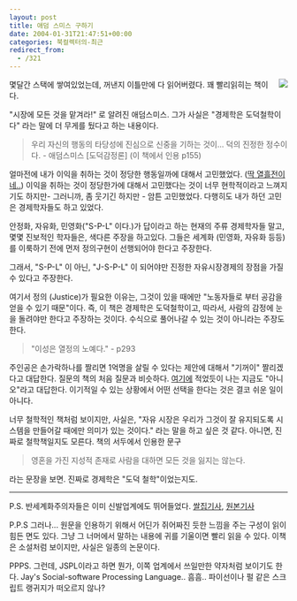 ```yaml
---
layout: post
title: 애덤 스미스 구하기
date: 2004-01-31T21:47:51+00:00
categories: 북컬렉터의-최근
redirect_from:
  - /321
---
```


<a href="http://www.bandibook.com/search/subject_view.php?code=2323594" target="bb"><img src="http://www.bandibook.com/largeimage/2323594.jpg" align="right" >

</a>몇달간 스택에 쌓여있었는데, 꺼낸지 이틀만에 다 읽어버렸다. 꽤 빨리읽히는 책이다.

"시장에 모든 것을 맡겨라!" 로 알려진 애덤스미스. 그가 사실은 "경제학은 도덕철학이다" 라는 말에 더 무게를 뒀다고 하는 내용이다.

> 우리 자신의 행동의 타당성에 진심으로 신중을 기하는 것이... 덕의 진정한 정수이다. - 애덤스미스 [도덕감정론] (이 책에서 인용 p155)

얼마전에 내가 이익을 취하는 것이 정당한 행동일까에 대해서 고민했었다. (<a href="http://jinto.pe.kr/310">딱 열흘전이네..</a>) 이익을 취하는 것이 정당한가에 대해서 고민했다는 것이 너무 현학적이라고 느껴지기도 하지만- 그러니까, 좀 웃기긴 하지만 - 암튼 고민했었다. 다행히도 내가 하던 고민은 경제학자들도 하고 있었다.

안정화, 자유화, 민영화("S-P-L" 이다.)가 답이라고 하는 현재의 주류 경제학자들 말고, 몇몇 진보적인 학자들은, 색다른 주장을 하고있다. 그들은 세계화 (민영화, 자유화 등등) 를 이룩하기 전에 먼저 정의구현이 선행되어야 한다고 주장한다.

그래서, "S-P-L" 이 아닌, "J-S-P-L" 이 되어야만 진정한 자유시장경제의 장점을 가질 수 있다고 주장한다.

여기서 정의 (Justice)가 필요한 이유는, 그것이 있을 때에만 "노동자들로 부터 공감을 얻을 수 있기 때문"이다. 즉, 이 책은 경제학은 도덕철학이고, 따라서, 사람의 감정에 눈을 돌려야만 한다고 주장하는 것이다. 수식으로 풀어나갈 수 있는 것이 아니라는 주장도 한다.

> "이성은 열정의 노예다." - p293

주인공은 손가락하나를 짤리면 1억명을 살릴 수 있다는 제안에 대해서 "기꺼이" 짤리겠다고 대답한다. 질문의 책의 처음 질문과 비슷하다. <a href="http://jinto.pe.kr/64">여기에</a> 적었듯이 나는 지금도 "아니오"라고 대답한다. 이기적일 수 있는 상황에서 어떤 선택을 한다는 것은 결코 쉬운 일이 아니다.

너무 철학적인 책처럼 보이지만, 사실은, "자유 시장은 우리가 그것이 잘 유지되도록 시스템을 만들어갈 때에만 의미가 있는 것이다." 라는 말을 하고 싶은 것 같다. 아니면, 진짜로 철학책일지도 모른다. 책의 서두에서 인용한 문구

> 영혼을 가진 지성적 존재로 사람을 대하면 모든 것을 잃지는 않는다.

라는 문장을 보면. 진짜로 경제학은 "도덕 철학"이었는지도.

<hr />

P.S. 반세계화주의자들은 이미 신발업계에도 뛰어들었다. <a href="http://blog.ssall.com/archives/001908.html" target="bb">쌀집기사</a>, <a href="http://www.blackspotsneaker.org/kickingsystem.html" target="bb">원본기사</a>

P.P.S 그러나... 원문을 인용하기 위해서 어딘가 쥐어짜진 듯한 느낌을 주는 구성이 읽이 힘든 면도 있다. 그냥 그 너머에서 말하는 내용에 귀를 기울이면 빨리 읽을 수 있다. 이책은 소설처럼 보이지만, 사실은 일종의 논문이다.

PPPS. 그런데, JSPL이라고 하면 뭔가, 이쪽 업계에서 쓰일만한 약자처럼 보이기도 한다. Jay's Social-software Processing Language.. 흠흠.. 파이선이나 펄 같은 스크립트 랭귀지가 떠오르지 않나?
<div id=comments>
</div>

